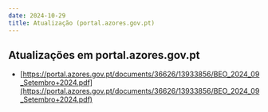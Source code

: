 ```yaml
---
date: 2024-10-29
title: Atualização (portal.azores.gov.pt)
---
```

## Atualizações em portal.azores.gov.pt

* [https://portal.azores.gov.pt/documents/36626/13933856/BEO_2024_09_Setembro+2024.pdf](https://portal.azores.gov.pt/documents/36626/13933856/BEO_2024_09_Setembro+2024.pdf)

